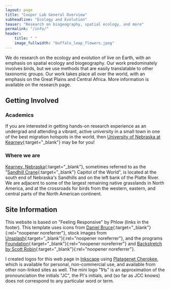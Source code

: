 ```yaml
---
layout: page
title: "Cooper Lab General Overview"
subheadline: "Ecology and Evolution"
teaser: "Research on biogeography, spatial ecology, and more"
permalink: "/info/"
header:
    title: " "
    image_fullwidth: "buffalo_leap_flowers.jpeg"
---
```


We do research on the ecology and evolution of live on Earth, with an emphasis on spatial ecology and biogeography. Our work predominately involves birds, but we use methods that are easily translatable to other taxonomic groups. Our work takes place all over the world, with an emphasis on the Great Plains and Central Africa. More information is available on the research page.

## Getting Involved

### Academics

If you are interested in getting hands-on research experience as an undergrad and attending a vibrant, active university in a small town in one of the best migration hotspots in the world, then [University of Nebraska at Kearney](https://www.unk.edu){:target="_blank"} may be for you! 

### Where we are

[Kearney, Nebraska](https://visitkearney.org/){:target="_blank"}, sometimes referred to as the "[Sandhill Crane](https://en.wikipedia.org/wiki/Sandhill_crane){:target="_blank"} Capitol of the World", is located at the south end of Nebraska's Sandhills and on the left bank of the Platte River. We are adjacent to some of the largest remaining native grasslands in North America, and at the crossroads for birds from the western, eastern, and central parts of the North American continent.

## Site Information

This website is based on "Feeling Responsive" by Phlow (links in the footer). This template uses icons from [Daniel Bruce](http://entypo.com/){:target="_blank"}{:rel="noopener noreferrer"}, stock images from [Unsplash](http://unsplash.com){:target="_blank"}{:rel="noopener noreferrer"}, and the programs [Foundation](http://foundation.zurb.com/){:target="_blank"}{:rel="noopener noreferrer"} and [Backstretch by Scott Robin](http://srobbin.com/jquery-plugins/backstretch/){:target="_blank"}{:rel="noopener noreferrer"}.

I created logos for this web page in [Inkscape](https://inkscape.org/) using [Platagenet Cherokee](https://freefontsfamily.com/plantagenet-cherokee-font-free/), which is available for personal, non-commercial use, and available from other non-linked sites as well. The mini logo "ᏤᏏ" is an approximation of the pronounciation the initials "JC", the PI's initials, and (so far as JCC knows) does not correspond to any particular word or term.
